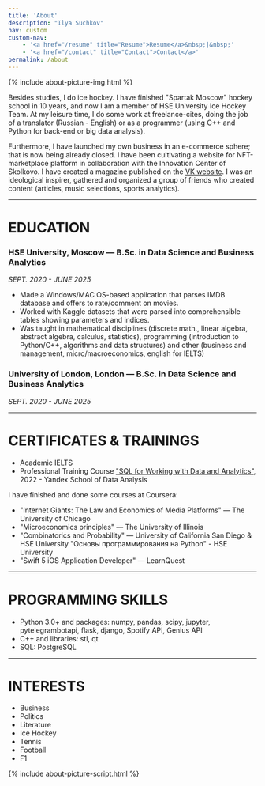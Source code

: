 ```yaml
---
title: 'About'
description: "Ilya Suchkov"
nav: custom
custom-nav:
    - '<a href="/resume" title="Resume">Resume</a>&nbsp;|&nbsp;'
    - '<a href="/contact" title="Contact">Contact</a>'  
permalink: /about
---
```



{% include about-picture-img.html %}

Besides studies, I do ice hockey. I have finished "Spartak Moscow" hockey school in 10 years, and now I am a member of HSE University Ice Hockey Team.
At my leisure time, I do some work at freelance-cites, doing the job of a translator (Russian - English) or as a programmer (using C++ and Python for back-end or big data analysis).

Furthermore, I have launched my own business in an e-commerce sphere; that is now being already closed. I have been cultivating a website for NFT-marketplace platform in collaboration with the Innovation Center of Skolkovo. I have created a magazine published on the [VK website](https://vk.com/thewhatyellow). I was an ideological inspirer, gathered and organized a group of friends who created content (articles, music selections, sports analytics).

---

# EDUCATION
### HSE University, Moscow — B.Sc. in Data Science and Business Analytics
*SEPT. 2020 - JUNE 2025*
- Made a Windows/MAC OS-based application that parses IMDB database and offers to rate/comment on movies.
- Worked with Kaggle datasets that were parsed into comprehensible tables showing parameters and indices.
- Was taught in mathematical disciplines (discrete math., linear algebra, abstract algebra, calculus, statistics), programming (introduction to Python/C++, algorithms and data structures) and other (business and management, micro/macroeconomics, english for IELTS)

### University of London, London — B.Sc. in Data Science and Business Analytics
*SEPT. 2020 - JUNE 2025*

---

# CERTIFICATES & TRAININGS
- Academic IELTS
- Professional Training Course ["SQL for Working with Data and Analytics"](https://github.com/suchkow/suchkow.github.io/blob/main/docs/assets/2191271149588794425ilya_suchkov_20222sql00034.pdf), 2022 - Yandex School of Data Analysis

I have finished and done some courses at Coursera:
- "Internet Giants: The Law and Economics of Media Platforms" — The University of Chicago
- "Microeconomics principles" — The University of Illinois
- "Combinatorics and Probability" — University of California San Diego & HSE University "Основы программирования на Python" - HSE University
- "Swift 5 iOS Application Developer" — LearnQuest
---

# PROGRAMMING SKILLS
- Python 3.0+ and packages: numpy, pandas, scipy, jupyter, pytelegrambotapi, flask, django, Spotify API, Genius API
- C++ and libraries: stl, qt
- SQL: PostgreSQL

---

# INTERESTS
- Business
- Politics
- Literature
- Ice Hockey
- Tennis
- Football
- F1

{% include about-picture-script.html %}